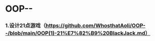 # OOP--
### 1.设计21点游戏（https://github.com/WhosthatAoli/OOP--/blob/main/OOP(1)-21%E7%82%B9%20BlackJack.md）
